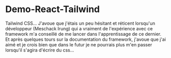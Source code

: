 # Demo-React-Tailwind

Tailwind CSS... J'avoue que j'étais un peu hésitant et réticent lorsqu'un développeur (Meschack Irung) qui a vraiment de l'expérience avec ce framework m'a conseillé de me lancer dans l'apprentissage de ce dernier. Et après quelques tours sur la documentation du framework, j'avoue que j'ai aimé et je crois bien que dans le futur je ne pourrais plus m'en passer lorsqu'il s'agira d'écrire du css...
